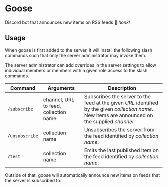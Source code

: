 # Goose

Discord bot that announces new items on RSS feeds 🪿 _honk!_

## Usage

When goose is first added to the server, it will install the following
slash commands such that only the server administrator may invoke them.

The server administrator can add overrides in the server settings to
allow individual members or members with a given role access to the
slash commands.

| Command | Arguments | Description |
| - | - | - |
| `/subscribe` | channel, URL to feed, collection name | Subscribes the server to the feed at the given _URL_ identified by the given _collection name_. New items are announced on the supplied _channel_. |
| `/unsubscribe` | collection name | Unsubscribes the server from the feed identified by _collection name_. |
| `/test` | collection name | Emits the last published item on the feed identified by _collection name_. |

Outside of that, goose will automatically announce new items on feeds
that the server is subscribed to.

